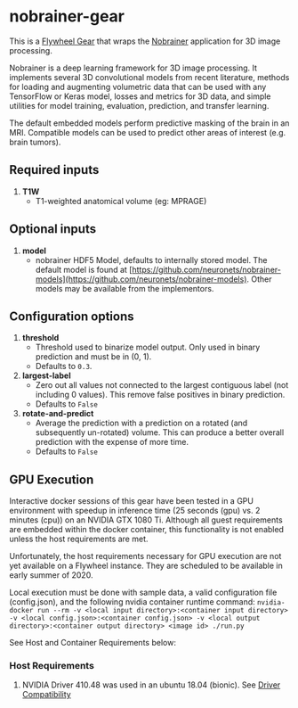 # nobrainer-gear

This is a [Flywheel Gear](https://github.com/flywheel-io/gears/tree/master/spec) that wraps the [Nobrainer](https://github.com/neuronets/nobrainer) application for 3D image processing.

Nobrainer is a deep learning framework for 3D image processing. It implements several 3D convolutional models from recent literature, methods for loading and augmenting volumetric data that can be used with any TensorFlow or Keras model, losses and metrics for 3D data, and simple utilities for model training, evaluation, prediction, and transfer learning.

The default embedded models perform predictive masking of the brain in an MRI. Compatible models can be used to predict other areas of interest (e.g. brain tumors).

## Required inputs

1. **T1W**
    * T1-weighted anatomical volume (eg: MPRAGE)

## Optional inputs

1. **model**
    * nobrainer HDF5 Model, defaults to internally stored model. The default model is found at [https://github.com/neuronets/nobrainer-models](https://github.com/neuronets/nobrainer-models). Other models may be available from the implementors.

## Configuration options

1. **threshold**
    * Threshold used to binarize model output. Only used in binary prediction and must be in (0, 1).
    * Defaults to `0.3`.
2. **largest-label**
    * Zero out all values not connected to the largest contiguous label (not including 0 values). This remove false positives in binary prediction.
    * Defaults to `False`
3. **rotate-and-predict**
    * Average the prediction with a prediction on a rotated (and subsequently un-rotated) volume. This can produce a better overall prediction with the expense of more time.
    * Defaults to `False`

## GPU Execution

Interactive docker sessions of this gear have been tested in a GPU environment with speedup in inference time (25 seconds (gpu) vs. 2 minutes (cpu)) on an NVIDIA GTX 1080 Ti.  Although all guest requirements are embedded within the docker container, this functionality is not enabled unless the host requirements are met.

Unfortunately, the host requirements necessary for GPU execution are not yet available on a Flywheel instance. They are scheduled to be available in early summer of 2020.

Local execution must be done with sample data, a valid configuration file (config.json), and the following nvidia container runtime command:
``nvidia-docker run --rm -v <local input directory>:<container input directory> -v <local config.json>:<container config.json> -v <local output directory>:<container output directory> <image id> ./run.py``

See Host and Container Requirements below:

### Host Requirements

1. NVIDIA Driver 410.48 was used in an ubuntu 18.04 (bionic). See [Driver Compatibility](https://docs.nvidia.com/deploy/cuda-compatibility/#binary-compatibility)
